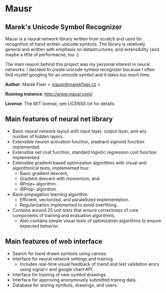 Mausr
=================================
Marek's Unicode Symbol Recognizer
---------------------------------
Mausr is a neural network library written from scratch and used for recognition of hand written unicode symbols.
The library is relatively general and written with emphasis on datastructures, and extensibility (and maybe a little of performacne, too :).

The main reason behind this project was my personal interest in neural networks.
I decided to create unicode symbol recognizer because I often find myslef googling for an unicode symbol and it takes too much time.


**Author**: Marek Fiser &lt; mausr@marekfiser.cz &gt;

**Running instance**: http://www.mausr.com/

**License**: The MIT license, see LICENSE.txt for details.


Main features of neural net library
-------------
* Basic neural network layout with input layer, output layer, and any number of hidden layers.
* Extensible neuron activation function, stadnard sigmoid function implemented.
* Extensible net cost function, standard logistic regression cost function implemented.
* Extensible gradient based optimization algorithms with visual and algorithmical tests, implemented four:
  * Basic gradient descent,
  * Gradient descent with momentum, and
  * RProp+ algorithm.
  * iRProp- algorithm.
* Back-propagation learning algorithm.
  * Efficient, vectorized, and paralellized implementation.
  * Regularization implemented to avoid overfitting.
* Contains around 25 unit tests that ensure correctness of core components of training and evaluation algorithms.
  * Also contains simple visual tests of optimization algorithms to ensure expected behavior.

Main features of web interface
-------------
* Search for hand drawn symbols using canvas.
* Interface for neural network settings and training.
  * Includes real-time visual feedback of traind and test validation erors using signal-r and google chart API.
* Interface for training of new symbol drawings.
* Interface for approving anonymously submitted trainng data.
* Database for storing symbols, drawings, and users.
